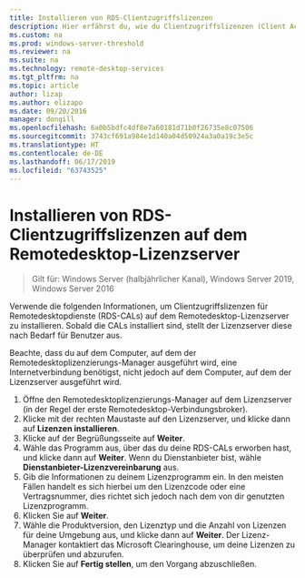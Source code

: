 ```yaml
---
title: Installieren von RDS-Clientzugriffslizenzen
description: Hier erfährst du, wie du Clientzugriffslizenzen (Client Access Licenses, CALs) für Remotedesktopclients installierst.
ms.custom: na
ms.prod: windows-server-threshold
ms.reviewer: na
ms.suite: na
ms.technology: remote-desktop-services
ms.tgt_pltfrm: na
ms.topic: article
author: lizap
ms.author: elizapo
ms.date: 09/20/2016
manager: dongill
ms.openlocfilehash: 6a0b5bdfc4df8e7a60181d71b0f26735e8c07506
ms.sourcegitcommit: 3743cf691a984e1d140a04d50924a3a0a19c3e5c
ms.translationtype: HT
ms.contentlocale: de-DE
ms.lasthandoff: 06/17/2019
ms.locfileid: "63743525"
---
```

# <a name="install-rds-client-access-licenses-on-the-remote-desktop-license-server"></a>Installieren von RDS-Clientzugriffslizenzen auf dem Remotedesktop-Lizenzserver

>Gilt für: Windows Server (halbjährlicher Kanal), Windows Server 2019, Windows Server 2016

Verwende die folgenden Informationen, um Clientzugriffslizenzen für Remotedesktopdienste (RDS-CALs) auf dem Remotedesktop-Lizenzserver zu installieren. Sobald die CALs installiert sind, stellt der Lizenzserver diese nach Bedarf für Benutzer aus.

Beachte, dass du auf dem Computer, auf dem der Remotedesktoplizenzierungs-Manager ausgeführt wird, eine Internetverbindung benötigst, nicht jedoch auf dem Computer, auf dem der Lizenzserver ausgeführt wird.

1. Öffne den Remotedesktoplizenzierungs-Manager auf dem Lizenzserver (in der Regel der erste Remotedesktop-Verbindungsbroker).
2. Klicke mit der rechten Maustaste auf den Lizenzserver, und klicke dann auf **Lizenzen installieren**.
3. Klicke auf der Begrüßungsseite auf **Weiter**.
4. Wähle das Programm aus, über das du deine RDS-CALs erworben hast, und klicke dann auf **Weiter**. Wenn du Dienstanbieter bist, wähle **Dienstanbieter-Lizenzvereinbarung** aus.
5. Gib die Informationen zu deinem Lizenzprogramm ein. In den meisten Fällen handelt es sich hierbei um den Lizenzcode oder eine Vertragsnummer, dies richtet sich jedoch nach dem von dir genutzten Lizenzprogramm.
6. Klicken Sie auf **Weiter**.
7. Wähle die Produktversion, den Lizenztyp und die Anzahl von Lizenzen für deine Umgebung aus, und klicke dann auf **Weiter**. Der Lizenz-Manager kontaktiert das Microsoft Clearinghouse, um deine Lizenzen zu überprüfen und abzurufen.
8.  Klicken Sie auf **Fertig stellen**, um den Vorgang abzuschließen.